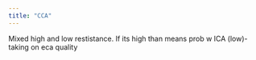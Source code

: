 ```yaml
---
title: "CCA"
---
```

Mixed high and low restistance. If its high than means prob w ICA (low)- taking on eca quality

